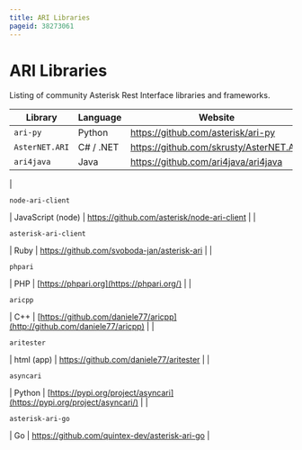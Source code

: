 ```yaml
---
title: ARI Libraries
pageid: 38273061
---
```


ARI Libraries
=============

Listing of community Asterisk Rest Interface libraries and frameworks.



| Library | Language | Website |
| --- | --- | --- |
| `ari-py` | Python | <https://github.com/asterisk/ari-py> |
| `AsterNET.ARI` | C# / .NET | <https://github.com/skrusty/AsterNET.ARI> |
| `ari4java` | Java | <https://github.com/ari4java/ari4java> |
| 
```
node-ari-client
```
 | JavaScript (node) | <https://github.com/asterisk/node-ari-client> |
| 
```
asterisk-ari-client
```
 | Ruby | <https://github.com/svoboda-jan/asterisk-ari> |
| 
```
phpari
```
 | PHP | [https://phpari.org](https://phpari.org/) |
| 
```
aricpp
```
 | C++ | [https://github.com/daniele77/aricpp](http://github.com/daniele77/aricpp) |
| 
```
aritester
```
 | html (app) | <https://github.com/daniele77/aritester> |
| 
```
asyncari
```
 | Python | [https://pypi.org/project/asyncari](https://pypi.org/project/asyncari/) |
| 
```
asterisk-ari-go
```
 | Go | <https://github.com/quintex-dev/asterisk-ari-go> |

